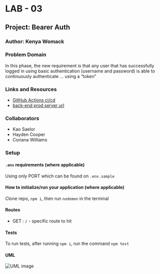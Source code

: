 # LAB - 03

## Project: Bearer Auth

### Author: Kenya Womack

### Problem Domain

In this phase, the new requirement is that any user that has successfully logged in using basic authentication (username and password) is able to continuously authenticate … using a “token”

### Links and Resources

- [GitHub Actions ci/cd](https://github.com/KenyaWomack/api-server/actions)
- [back-end prod server url](https://basic-express-server-syft.onrender.com/)

### Collaborators

- Kao Saelor
- Hayden Cooper
- Coriana Williams

### Setup

#### `.env` requirements (where applicable)

Using only PORT which can be found on `.env.sample`

#### How to initialize/run your application (where applicable)

Clone repo, `npm i`, then run `nodemon` in the terminal

#### Routes

- GET : `/` - specific route to hit

#### Tests

To run tests, after running `npm i`, run the command `npm test`

#### UML

![UML image](UMLlab03.png)
